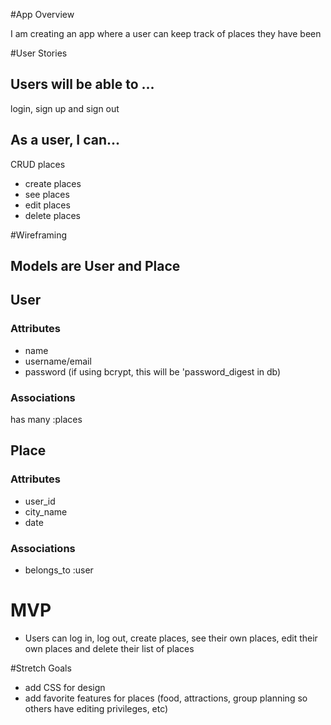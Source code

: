 #App Overview

I am creating an app where a user can keep track of places they have been

#User Stories 
## Users will be able to ...
 login, sign up and sign out

## As a user, I can...
CRUD places 
  - create places
  - see places
  - edit places
  - delete places


#Wireframing

## Models are User and Place

## User
### Attributes
- name
- username/email
- password (if using bcrypt, this will be 'password_digest in db)

### Associations
 has many :places
## Place

### Attributes
- user_id
- city_name
- date

### Associations
- belongs_to :user

# MVP
- Users can log in, log out, create places, see their own places, edit their own places and delete their list of places

#Stretch Goals
- add CSS for design
- add favorite features for places (food, attractions, group planning so others have editing privileges, etc)

